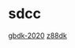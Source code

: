 # sdcc

[gbdk-2020](https://github.com/gbdk-2020/gbdk-2020)
[z88dk](https://github.com/z88dk/z88dk)

